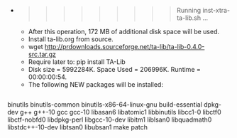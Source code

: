 * >>>>>>>>> Running inst-xtra-ta-lib.sh ...
  * After this operation, 172 MB of additional disk space will be used.
  * Install ta-lib.org from source.
  * wget http://prdownloads.sourceforge.net/ta-lib/ta-lib-0.4.0-src.tar.gz
  * Require later to: pip install TA-Lib
  * Disk size = 5992284K. Space Used = 206996K. Runtime = 00:00:00:54.
  * The following NEW packages will be installed:
  ```bash
binutils binutils-common binutils-x86-64-linux-gnu build-essential dpkg-dev
g++ g++-10 gcc gcc-10 libasan6
libatomic1 libbinutils libcc1-0 libctf0 libctf-nobfd0
libdpkg-perl libgcc-10-dev libitm1 liblsan0 libquadmath0
libstdc++-10-dev libtsan0 libubsan1 make patch
  ```
